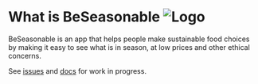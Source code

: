 # What is BeSeasonable ![Logo](https://i.postimg.cc/L6VHQ1RR/bs-logo.png)

BeSeasonable is an app that helps people make sustainable food choices by making it easy to see what is in season, at low prices and other ethical concerns. 

See [issues](https://github.com/harakeke-2020/Final-Project-Be-Seasonable/issues) and [docs](https://github.com/harakeke-2020/Final-Project-Be-Seasonable/wiki) for work in progress.

